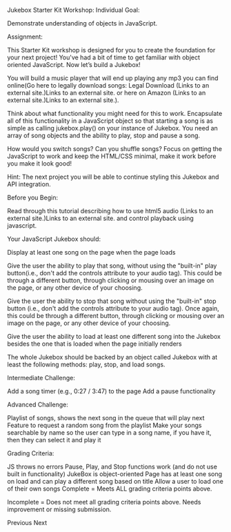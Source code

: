 Jukebox Starter Kit Workshop: Individual
Goal:

Demonstrate understanding of objects in JavaScript.

Assignment:

This Starter Kit workshop is designed for you to create the foundation for your next project! You've had a bit of time to get familiar with object oriented JavaScript. Now let’s build a Jukebox!

You will build a music player that will end up playing any mp3 you can find online(Go here to legally download songs: Legal Download (Links to an external site.)Links to an external site. or here on Amazon (Links to an external site.)Links to an external site.).

Think about what functionality you might need for this to work. Encapsulate all of this functionality in a JavaScript object so that starting a song is as simple as calling jukebox.play() on your instance of Jukebox. You need an array of song objects and the ability to play, stop and pause a song.

How would you switch songs? Can you shuffle songs? Focus on getting the JavaScript to work and keep the HTML/CSS minimal, make it work before you make it look good!

Hint: The next project you will be able to continue styling this Jukebox and API integration.



Before you Begin:

Read through this tutorial describing how to use html5 audio (Links to an external site.)Links to an external site. and control playback using javascript.



Your JavaScript Jukebox should:

Display at least one song on the page when the page loads

Give the user the ability to play that song, without using the "built-in" play button(i.e., don't add the controls attribute to your audio tag). This could be through a different button, through clicking or mousing over an image on the page, or any other device of your choosing.

Give the user the ability to stop that song without using the "built-in" stop button (i.e., don't add the controls attribute to your audio tag). Once again, this could be through a different button, through clicking or mousing over an image on the page, or any other device of your choosing.

Give the user the ability to load at least one different song into the Jukebox besides the one that is loaded when the page initially renders

The whole Jukebox should be backed by an object called Jukebox with at least the following methods: play, stop, and load songs.


Intermediate Challenge:

Add a song timer (e.g., 0:27 / 3:47) to the page
Add a pause functionality


Advanced Challenge:

Playlist of songs, shows the next song in the queue that will play next
Feature to request a random song from the playlist
Make your songs searchable by name so the user can type in a song name, if you have it, then they can select it and play it


Grading Criteria:

JS throws no errors
Pause, Play, and Stop functions work (and do not use built in functionality)
JukeBox is object-oriented
Page has at least one song on load and can play a different song based on title
Allow a user to load one of their own songs
Complete = Meets ALL grading criteria points above.

Incomplete = Does not meet all grading criteria points above. Needs improvement or missing submission.

Previous Next
